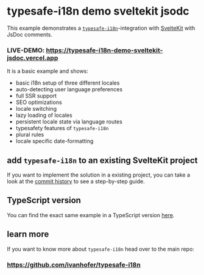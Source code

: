 # typesafe-i18n demo sveltekit jsodc

This example demonstrates a [`typesafe-i18n`](https://github.com/ivanhofer/typesafe-i18n)-integration with [SvelteKit](https://kit.svelte.dev/) with JsDoc comments.

### LIVE-DEMO: https://typesafe-i18n-demo-sveltekit-jsdoc.vercel.app

It is a basic example and shows:
 - basic i18n setup of three different locales
 - auto-detecting user language preferences
 - full SSR support
 - SEO optimizations
 - locale switching
 - lazy loading of locales
 - persistent locale state via language routes
 - typesafety features of `typesafe-i18n`
 - plural rules
 - locale specific date-formatting


## add `typesafe-i18n` to an existing SvelteKit project

If you want to implement the solution in a existing project, you can take a look at the [commit history](https://github.com/ivanhofer/typesafe-i18n-demo-sveltekit-jsdoc/commits/master) to see a step-by-step guide.


## TypeScript version

You can find the exact same example in a TypeScript version [here](https://github.com/ivanhofer/typesafe-i18n-demo-sveltekit).


## learn more

If you want to know more about `typesafe-i18n` head over to the main repo:

### https://github.com/ivanhofer/typesafe-i18n
